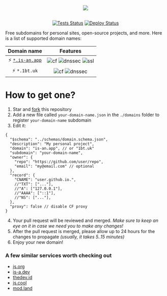 <div align="center">
  <picture>
    <source media="(prefers-color-scheme: dark)" srcset="https://socialify.git.ci/tarampampam/free-domains/image?description=1&font=Raleway&forks=1&issues=1&owner=0&pulls=1&pattern=Solid&stargazers=1&theme=Dark">
    <img src="https://socialify.git.ci/tarampampam/free-domains/image?description=1&font=Raleway&forks=1&issues=1&owner=0&pulls=1&pattern=Solid&stargazers=1&theme=Light">
  </picture>
  <br/>
  <br/>

[![Tests Status][badge-tests]][actions]
[![Deploy Status][badge-deploy]][deploy]
</div>

Free subdomains for personal sites, open-source projects, and more. Here is a list of supported domain names:

|              Domain name              |                         Features                          |
|:-------------------------------------:|:---------------------------------------------------------:|
| ⚡ [`*.is-an.app`](https://is-an.app/) | ![cf][badge-cf] ![dnssec][badge-dnssec] ![ssl][badge-ssl] |
|             ⚡ `*.1bt.uk`              |          ![cf][badge-cf] ![dnssec][badge-dnssec]          |

[badge-cf]:https://shields.io/badge/%20-cloudflare-blue?logo=cloudflare&style=plastic?cacheSeconds=3600
[badge-dnssec]:https://shields.io/badge/%20-DNSSEC-blue?logo=moleculer&logoColor=white&style=plastic?cacheSeconds=3600
[badge-ssl]:https://shields.io/badge/SSL-Required-blue?style=plastic?cacheSeconds=3600

# How to get one?

1. Star and [fork](https://github.com/tarampampam/free-domains/fork) this repository
2. Add a new file called `your-domain-name.json` in the `./domains` folder to register `your-domain-name` subdomain
3. Edit it:

```json5
{
  "$schema": "../schemas/domain.schema.json",
  "description": "My personal project",
  "domain": "is-an.app", // or "1bt.uk"
  "subdomain": "your-domain-name",
  "owner": {
    "repo": "https://github.com/user/repo",
    "email": "my@email.com" // optional
  },
  "record": {
    "CNAME": "user.github.io.",
    //"TXT": ["..."],
    //"A": ["127.0.0.1"],
    //"AAAA": ["::1"],
    //"NS": ["..."],
  },
  "proxy": false // disable CF proxy
}
```

4. Your pull request will be reviewed and merged. _Make sure to keep an eye on it in case we need you to make any changes!_
5. After the pull request is merged, please allow up to 24 hours for the changes to propagate _(usually, it takes 5..15 minutes)_
6. Enjoy your new domain!

### A few similar services worth checking out

- [js.org](https://github.com/js-org/js.org)
- [is-a.dev](https://github.com/is-a-dev/register)
- [thedev.id](https://github.com/fransallen/thedev.id)
- [js.cool](https://github.com/js-cool/js.cool)
- [mod.land](https://github.com/denosaurs/mod.land)

[badge-tests]:https://img.shields.io/github/workflow/status/tarampampam/free-domains/tests?label=tests&logo=github&style=for-the-badge
[badge-deploy]:https://img.shields.io/github/workflow/status/tarampampam/free-domains/deploy?label=deploy&logo=github&style=for-the-badge

[actions]:https://github.com/tarampampam/free-domains/actions
[deploy]:https://github.com/tarampampam/free-domains/actions/workflows/deploy.yml
